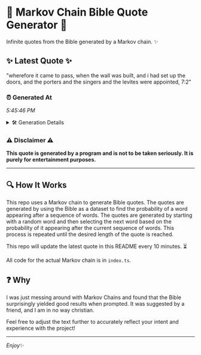 # 📖 Markov Chain Bible Quote Generator 📖

Infinite quotes from the Bible generated by a Markov chain. ✨

## ✨ Latest Quote ✨
"wherefore it came to pass, when the wall was built, and i had set up the doors, and the porters and the singers and the levites were appointed, 7:2"

### ⏰ Generated At
*5:45:46 PM*

<details>
    <summary>🛠️ Generation Details</summary>
    <p>
        <strong>🌱 Seed:</strong> wherefore<br>
        <strong>🔄 Iterations:</strong> 28<br>
        <strong>📜 Context History:</strong><br>[ wherefore ]: it<br>[ wherefore, it ]: came<br>[ wherefore, it, came ]: to<br>[ wherefore, it, came, to ]: pass,<br>[ wherefore, it, came, to, pass, ]: when<br>[ wherefore, it, came, to, pass,, when ]: the<br>[ it, came, to, pass,, when, the ]: wall<br>[ came, to, pass,, when, the, wall ]: was<br>[ to, pass,, when, the, wall, was ]: built,<br>[ pass,, when, the, wall, was, built, ]: and<br>[ when, the, wall, was, built,, and ]: i<br>[ the, wall, was, built,, and, i ]: had<br>[ wall, was, built,, and, i, had ]: set<br>[ was, built,, and, i, had, set ]: up<br>[ built,, and, i, had, set, up ]: the<br>[ and, i, had, set, up, the ]: doors,<br>[ i, had, set, up, the, doors, ]: and<br>[ had, set, up, the, doors,, and ]: the<br>[ set, up, the, doors,, and, the ]: porters<br>[ up, the, doors,, and, the, porters ]: and<br>[ the, doors,, and, the, porters, and ]: the<br>[ doors,, and, the, porters, and, the ]: singers<br>[ and, the, porters, and, the, singers ]: and<br>[ the, porters, and, the, singers, and ]: the<br>[ porters, and, the, singers, and, the ]: levites<br>[ and, the, singers, and, the, levites ]: were<br>[ the, singers, and, the, levites, were ]: appointed,<br>[ singers, and, the, levites, were, appointed, ]: 7:2<br>
    </p>
</details>

### ⚠️ Disclaimer ⚠️
**This quote is generated by a program and is not to be taken seriously. It is purely for entertainment purposes.**

---

## 🔍 How It Works

This repo uses a Markov chain to generate Bible quotes. The quotes are generated by using the Bible as a dataset to find the probability of a word appearing after a sequence of words. The quotes are generated by starting with a random word and then selecting the next word based on the probability of it appearing after the current sequence of words. This process is repeated until the desired length of the quote is reached.

This repo will update the latest quote in this README every 10 minutes. ⏳

All code for the actual Markov chain is in `index.ts`.

## ❓ Why

I was just messing around with Markov Chains and found that the Bible surprisingly yielded good results when prompted. 
It was suggested by a friend, and I am in no way christian.

Feel free to adjust the text further to accurately reflect your intent and experience with the project!

---

*Enjoy*✨
